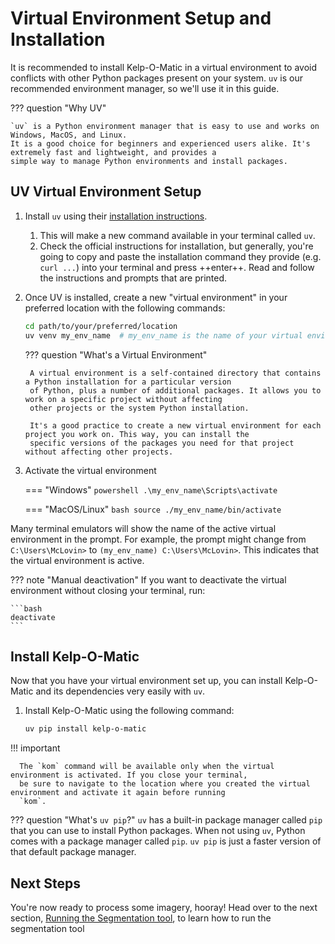 # Virtual Environment Setup and Installation

It is recommended to install Kelp-O-Matic in a virtual environment to avoid conflicts
with other Python packages present on your system. `uv` is our recommended environment manager, so we'll use it in this
guide.

??? question "Why UV"

    `uv` is a Python environment manager that is easy to use and works on Windows, MacOS, and Linux.
    It is a good choice for beginners and experienced users alike. It's extremely fast and lightweight, and provides a
    simple way to manage Python environments and install packages.

## UV Virtual Environment Setup

1. Install `uv` using their [installation instructions](https://docs.astral.sh/uv/getting-started/installation/).
    1. This will make a new command available in your terminal called `uv`.
    2. Check the official instructions for installation, but generally, you're going to copy and paste the installation
       command they provide (e.g. `curl ...`) into your terminal and press ++enter++. Read and follow the instructions
       and prompts that are printed.

2. Once UV is installed, create a new "virtual environment" in your preferred location with the following commands:
    ```bash
    cd path/to/your/preferred/location
    uv venv my_env_name  # my_env_name is the name of your virtual environment. You can choose any name you like.
    ```

    ??? question "What's a Virtual Environment"

        A virtual environment is a self-contained directory that contains a Python installation for a particular version
        of Python, plus a number of additional packages. It allows you to work on a specific project without affecting
        other projects or the system Python installation.

        It's a good practice to create a new virtual environment for each project you work on. This way, you can install the
        specific versions of the packages you need for that project without affecting other projects.

3. Activate the virtual environment

    === "Windows"
        ```powershell
        .\my_env_name\Scripts\activate
        ```

    === "MacOS/Linux"
        ```bash
        source ./my_env_name/bin/activate
        ```

Many terminal emulators will show the name of the active virtual environment in the prompt. For example, the prompt might
change from `C:\Users\McLovin>` to `(my_env_name) C:\Users\McLovin>`. This indicates that the virtual environment is
active.

??? note "Manual deactivation"
    If you want to deactivate the virtual environment without closing your terminal, run:

    ```bash
    deactivate
    ```

## Install Kelp-O-Matic

Now that you have your virtual environment set up, you can install Kelp-O-Matic and its dependencies very easily with
`uv`.

1. Install Kelp-O-Matic using the following command:
    ```bash
    uv pip install kelp-o-matic
    ```

!!! important

      The `kom` command will be available only when the virtual environment is activated. If you close your terminal,
      be sure to navigate to the location where you created the virtual environment and activate it again before running
      `kom`.

??? question "What's `uv pip`?"
    `uv` has a built-in package manager called `pip` that you can use to install Python packages. When not using `uv`,
    Python comes with a package manager called `pip`. `uv pip` is just a faster version of that default package manager.

## Next Steps

You're now ready to process some imagery, hooray! Head over to the next section,
[Running the Segmentation tool](./execution.md), to learn how to run the segmentation tool
